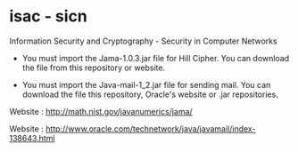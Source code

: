 # isac - sicn

Information Security and Cryptography - Security in Computer Networks

* You must import the Jama-1.0.3.jar file for Hill Cipher. You can download the file from this repository or website.

* You must import the Java-mail-1_2.jar file for sending mail. You can download the file this repository, Oracle's website or .jar repositories.

Website : http://math.nist.gov/javanumerics/jama/

Website : http://www.oracle.com/technetwork/java/javamail/index-138643.html
